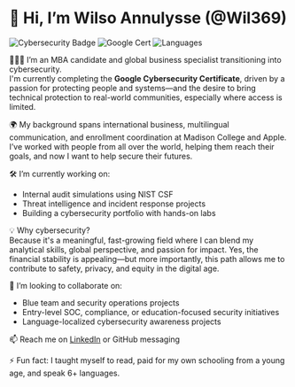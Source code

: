 
# 👋 Hi, I’m Wilso Annulysse (@Wil369)

![Cybersecurity Badge](https://img.shields.io/badge/Cybersecurity-Student-blue)
![Google Cert](https://img.shields.io/badge/Google%20Cybersecurity%20Certificate-In%20Progress-green)
![Languages](https://img.shields.io/badge/Speaks-6%20Languages-orange)

👨🏽‍💻 I’m an MBA candidate and global business specialist transitioning into cybersecurity.  
I'm currently completing the **Google Cybersecurity Certificate**, driven by a passion for protecting people and systems—and the desire to bring technical protection to real-world communities, especially where access is limited.

🌍 My background spans international business, multilingual communication, and enrollment coordination at Madison College and Apple. I’ve worked with people from all over the world, helping them reach their goals, and now I want to help secure their futures.

🛠️ I’m currently working on:
- Internal audit simulations using NIST CSF
- Threat intelligence and incident response projects
- Building a cybersecurity portfolio with hands-on labs

💡 Why cybersecurity?  
Because it's a meaningful, fast-growing field where I can blend my analytical skills, global perspective, and passion for impact. Yes, the financial stability is appealing—but more importantly, this path allows me to contribute to safety, privacy, and equity in the digital age.

🤝 I’m looking to collaborate on:
- Blue team and security operations projects
- Entry-level SOC, compliance, or education-focused security initiatives
- Language-localized cybersecurity awareness projects

📫 Reach me on [LinkedIn](www.linkedin.com/in/wilso-annulysse-549406114) or GitHub messaging

⚡ Fun fact: I taught myself to read, paid for my own schooling from a young age, and speak 6+ languages.


